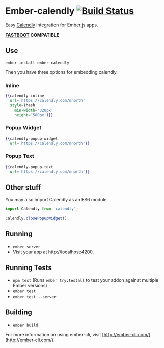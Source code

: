 # Ember-calendly [![Build Status](https://travis-ci.org/levanto-financial/ember-calendly.svg?branch=master)](https://travis-ci.org/levanto-financial/ember-calendly)

Easy [Calendly](calendly.com) integration for Ember.js apps.

**[FASTBOOT](http://ember-fastboot.com) COMPATIBLE**

## Use

```
ember install ember-calendly
```

Then you have three options for embedding calendly.

### Inline

```hbs
{{calendly-inline
  url='https://calendly.com/mnorth'
  style=(hash
    min-width='320px'
    height='580px')}}
```

### Popup Widget

```hbs
{{calendly-popup-widget
  url='https://calendly.com/mnorth'}}
```


### Popup Text

```hbs
{{calendly-popup-text
  url='https://calendly.com/mnorth'}}
```

## Other stuff

You may also import Calendly as an ES6 module

```js
import Calendly from 'calendly';

Calendly.closePopupWidget();
```

## Running

* `ember server`
* Visit your app at http://localhost:4200.

## Running Tests

* `npm test` (Runs `ember try:testall` to test your addon against multiple Ember versions)
* `ember test`
* `ember test --server`

## Building

* `ember build`

For more information on using ember-cli, visit [http://ember-cli.com/](http://ember-cli.com/).
